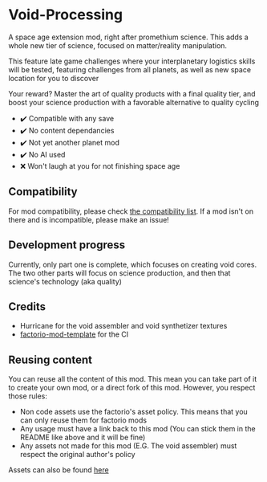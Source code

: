 # Void-Processing
A space age extension mod, right after promethium science. This adds a whole new tier of science, focused on matter/reality manipulation.

This feature late game challenges where your interplanetary logistics skills will be tested, featuring challenges from all planets, as well as new space location for you to discover

Your reward? Master the art of quality products with a final quality tier, and boost your science production with a favorable alternative to quality cycling

- ✔️ Compatible with any save
- ✔️ No content dependancies
- ✔️ Not yet another planet mod
- ✔️ No AI used
- ❌ Won't laugh at you for not finishing space age

## Compatibility

For mod compatibility, please check [the compatibility list](./COMPATIBILITY.md). If a mod isn't on there and is incompatible, please make an issue!

## Development progress

Currently, only part one is complete, which focuses on creating void cores.
The two other parts will focus on science production, and then that science's technology (aka quality)

## Credits

- Hurricane for the void assembler and void synthetizer textures
- [factorio-mod-template](https://github.com/fgardt/factorio-mod-template) for the CI

## Reusing content

You can reuse all the content of this mod. This mean you can take part of it to create your own mod, or a direct fork of this mod. However, you respect those rules:
- Non code assets use the factorio's asset policy. This means that you can only reuse them for factorio mods
- Any usage must have a link back to this mod (You can stick them in the README like above and it will be fine)
- Any assets not made for this mod (E.G. The void assembler) must respect the original author's policy

Assets can also be found [here](https://github.com/RustyNova016/Factorio-Assets)